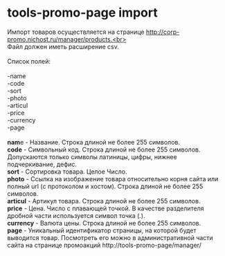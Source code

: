# tools-promo-page import

Импорт товаров осуществляется на странице http://corp-promo.nichost.ru/manager/products.<br>
<br>
Файл должен иметь расширение csv.<br>
<br>
Список полей:<br>
<br>
-name</b><br>
-code</b><br>
-sort<br>
-photo<br>
-articul<br>
-price<br>
-currency<br>
-page<br>
<br>
<b>nam</b>e - Название. Строка длиной не более 255 символов.<br>
<b>code</b> - Символьный код. Строка длиной не более 255 символов. Допускаются только символы латиницы, цифры, нижнее подчеркивание, дефис.<br>
<b>sort</b> - Сортировка товара. Целое Число.<br>
<b>photo</b> - Ссылка на изображение товара относительно корня сайта или полный url (с протоколом и хостом). Строка длиной не более 255 символов.<br>
<b>articul</b> - Артикул товара. Строка длиной не более 255 символов.<br>
<b>price</b> - Цена. Число с плавающей точкой. В качестве разделителя дробной части используется символ точка (.).<br>
<b>currency</b> - Валюта цены. Строка длиной не более 255 символов.<br>
<b>page</b> - Уникальный идентификатор страницы, на которой будет выводится товар. Посмотреть его можно в административной части сайта на странице промоакций http://tools-promo-page/manager/<br>
